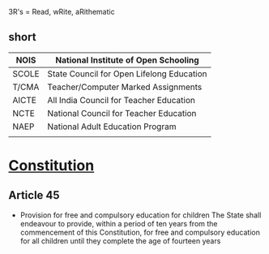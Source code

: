 3R's = Read, wRite, aRithematic

## short
| NOIS  | National Institute of Open Schooling      |
| ----- | ----------------------------------------- |
| SCOLE | State Council for Open Lifelong Education |
| T/CMA | Teacher/Computer Marked Assignments       |
| AICTE | All India Council for Teacher Education   |
| NCTE  | National Council for Teacher Education    |
| NAEP  | National Adult Education  Program         |
|       |                                           |


# [Constitution](Constitution.md) 
## Article 45 
- Provision for free and compulsory education for children The State shall endeavour to provide, within a period of ten years from the commencement of this Constitution, for free and compulsory education for all children until they complete the age of fourteen years


